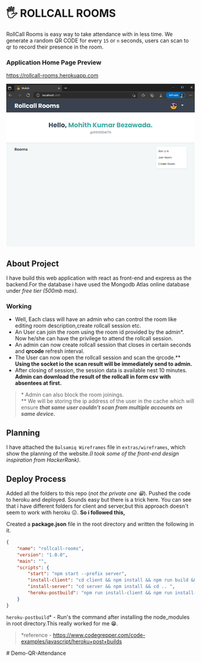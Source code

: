 # 🖐️ ROLLCALL **ROOMS**

RollCall Rooms is easy way to take attendance with in less time. We generate a random QR CODE for every `15` or `n` seconds, users can scan to qr to record their presence in the room.

### Application Home Page Preview

https://rollcall-rooms.herokuapp.com

![](./extras/images-for-readme/page.png)

## About **Project**

I have build this web application with react as front-end and express as the backend.For the database i have used the Mongodb Atlas online database under _free tier (500mb max)._

### Working

- Well, Each class will have an admin who can control the room like editing room description,create rollcall session etc.
- An User can join the room using the room id provided by the admin\*. Now he/she can have the privilege to attend the rollcall session.
- An admin can now create rollcall session that closes in certain seconds and **qrcode** refresh interval.
- The User can now open the rollcall session and scan the qrcode.\*\* **Using the socket io the scan result will be immediately send to admin.**
- After closing of session, the session data is available nest 10 minutes. **Admin can download the result of the rollcall in form csv with absentees at first.**

> \* Admin can also block the room joinings.\
> \*\* We will be storing the ip address of the user in the cache which will ensure **_that same user couldn't scan from multiple accounts on same device._**

## Planning

I have attached the `Balsamiq Wireframes` file in `extras/wireframes`, which show the planning of the website._(I took some of the front-end design inspiration from HackerRank)_.

## Deploy Process

Added all the folders to this repo (_not the private one 😁_). Pushed the code to heroku and deployed. Sounds easy but there is a trick here.
You can see that i have different folders for client and server,but this approach doesn't seem to work with heroku 😖. **So i followed this,**

Created a **package.json** file in the root directory and written the following in it.

```json
{
    "name": "rollcall-rooms",
    "version": "1.0.0",
    "main": "",
    "scripts": {
        "start": "npm start --prefix server",
        "install-client": "cd client && npm install && npm run build && cd ..",
        "install-server": "cd server && npm install && cd .. ",
        "heroku-postbuild": "npm run install-client && npm run install-server"
    }
}
```

`heroku-postbuild`* - Run's the command after installing the node_modules in root directory.This really worked for me 😁.

> *reference - https://www.codegrepper.com/code-examples/javascript/heroku+post+builds

#   D e m o - Q R - A t t e n d a n c e 
 
 